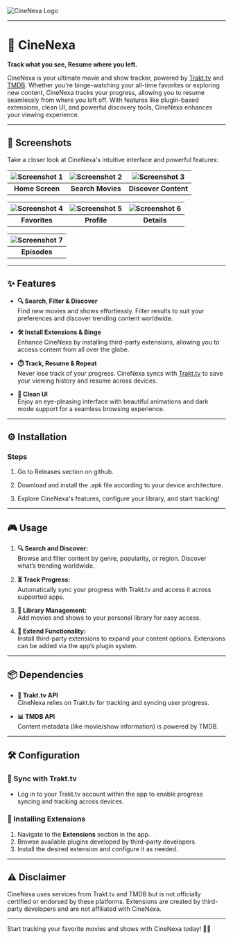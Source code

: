 ![CineNexa Logo](./126606298.png)

---

# 🎥 CineNexa

**Track what you see, Resume where you left.**

CineNexa is your ultimate movie and show tracker, powered by [Trakt.tv](https://trakt.tv) and [TMDB](https://www.themoviedb.org). Whether you're binge-watching your all-time favorites or exploring new content, CineNexa tracks your progress, allowing you to resume seamlessly from where you left off. With features like plugin-based extensions, clean UI, and powerful discovery tools, CineNexa enhances your viewing experience.

---

## 📸 Screenshots

Take a closer look at CineNexa's intuitive interface and powerful features:

| ![Screenshot 1](home.jpeg "Home Screen") | ![Screenshot 2](search.jpeg "Search Movies") | ![Screenshot 3](filters.jpeg "Discover Content") |
|:-------------------------------------------------------------------:|:---------------------------------------------------------------------:|:----------------------------------------------------------------------:|
| **Home Screen**                                                    | **Search Movies**                                                     | **Discover Content**                                                   |

| ![Screenshot 4](fav.jpeg "Favorites") | ![Screenshot 5](profile.jpeg "Profile") | ![Screenshot 6](details.jpeg "Details") |
|:-----------------------------------------------------------------:|:-------------------------------------------------------------------:|:----------------------------------------------------------------:|
| **Favorites**                                                     | **Profile**                                                      | **Details**                                                    |

| ![Screenshot 7](episodes.jpeg "Episodes") |
|:-------------------------------------------------------------------------:|
| **Episodes**                                                    |

---

## ✨ Features

- **🔍 Search, Filter & Discover**  
  Find new movies and shows effortlessly. Filter results to suit your preferences and discover trending content worldwide.

- **🛠️ Install Extensions & Binge**  
  Enhance CineNexa by installing third-party extensions, allowing you to access content from all over the globe.

- **⏱️ Track, Resume & Repeat**  
  Never lose track of your progress. CineNexa syncs with [Trakt.tv](https://trakt.tv) to save your viewing history and resume across devices.

- **🎨 Clean UI**  
  Enjoy an eye-pleasing interface with beautiful animations and dark mode support for a seamless browsing experience.

---

## ⚙️ Installation

### Steps
1. Go to Releases section on github.

2. Download and install the .apk file according to your device architecture.

3. Explore CineNexa's features, configure your library, and start tracking!

---

## 🎮 Usage

1. **🔍 Search and Discover:**  
   Browse and filter content by genre, popularity, or region. Discover what’s trending worldwide.

2. **⏳ Track Progress:**  
   Automatically sync your progress with Trakt.tv and access it across supported apps.

3. **📂 Library Management:**  
   Add movies and shows to your personal library for easy access.

4. **🔌 Extend Functionality:**  
   Install third-party extensions to expand your content options. Extensions can be added via the app’s plugin system.

---

## 📦 Dependencies

- **🔗 Trakt.tv API**  
  CineNexa relies on Trakt.tv for tracking and syncing user progress.

- **📊 TMDB API**  
  Content metadata (like movie/show information) is powered by TMDB.

---

## 🛠️ Configuration

### 🔄 Sync with Trakt.tv
- Log in to your Trakt.tv account within the app to enable progress syncing and tracking across devices.

### 🔌 Installing Extensions
1. Navigate to the **Extensions** section in the app.
2. Browse available plugins developed by third-party developers.
3. Install the desired extension and configure it as needed.

---

## ⚠️ Disclaimer

CineNexa uses services from Trakt.tv and TMDB but is not officially certified or endorsed by these platforms. Extensions are created by third-party developers and are not affiliated with CineNexa.

---

Start tracking your favorite movies and shows with CineNexa today! 🎥🍿
